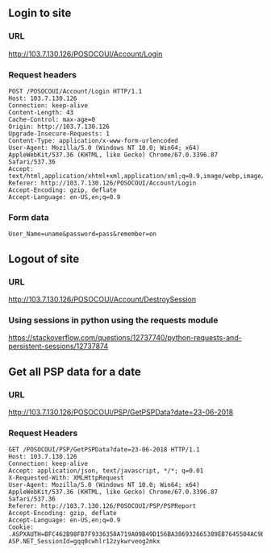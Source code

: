 ## Login to site

### URL
http://103.7.130.126/POSOCOUI/Account/Login

### Request headers
```
POST /POSOCOUI/Account/Login HTTP/1.1
Host: 103.7.130.126
Connection: keep-alive
Content-Length: 43
Cache-Control: max-age=0
Origin: http://103.7.130.126
Upgrade-Insecure-Requests: 1
Content-Type: application/x-www-form-urlencoded
User-Agent: Mozilla/5.0 (Windows NT 10.0; Win64; x64) AppleWebKit/537.36 (KHTML, like Gecko) Chrome/67.0.3396.87 Safari/537.36
Accept: text/html,application/xhtml+xml,application/xml;q=0.9,image/webp,image/apng,*/*;q=0.8
Referer: http://103.7.130.126/POSOCOUI/Account/Login
Accept-Encoding: gzip, deflate
Accept-Language: en-US,en;q=0.9
```

### Form data
```
User_Name=uname&password=pass&remember=on
```

## Logout of site

### URL
http://103.7.130.126/POSOCOUI/Account/DestroySession

### Using sessions in python using the requests module
https://stackoverflow.com/questions/12737740/python-requests-and-persistent-sessions/12737874


## Get all PSP data for a date

### URL

http://103.7.130.126/POSOCOUI/PSP/GetPSPData?date=23-06-2018

### Request Headers
```
GET /POSOCOUI/PSP/GetPSPData?date=23-06-2018 HTTP/1.1
Host: 103.7.130.126
Connection: keep-alive
Accept: application/json, text/javascript, */*; q=0.01
X-Requested-With: XMLHttpRequest
User-Agent: Mozilla/5.0 (Windows NT 10.0; Win64; x64) AppleWebKit/537.36 (KHTML, like Gecko) Chrome/67.0.3396.87 Safari/537.36
Referer: http://103.7.130.126/POSOCOUI/PSP/PSPReport
Accept-Encoding: gzip, deflate
Accept-Language: en-US,en;q=0.9
Cookie: .ASPXAUTH=BFC462B98FB7F9336358A719A09B49D156BA386932665389EB7645504AC9ED6C59A078AC8573807014B69D00E31D9E90112F71A09B9DE778258BC7DE8CB28AFCF4EDA078BC1A1D144C9D57935624D3ABAA2D7813B1D1A42C0C5C605A999B7BCB; ASP.NET_SessionId=gqq0cwhlr12zykwrveog2mkx
```